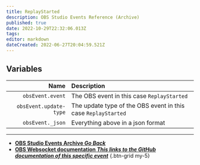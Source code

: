 ```yaml
---
title: ReplayStarted
description: OBS Studio Events Reference (Archive)
published: true
date: 2022-10-29T22:32:06.013Z
tags: 
editor: markdown
dateCreated: 2022-06-27T20:04:59.521Z
---
```


## Variables
Name | Description
----:|:------------
`obsEvent.event` | The OBS event in this case `ReplayStarted`
`obsEvent.update-type` | The update type of the OBS event in this case `ReplayStarted`
`obsEvent._json` | Everything above in a json format

---

- [<i class="mdi mdi-chevron-left"></i>**OBS Studio Events Archive *Go Back***](/Broadcasters/OBS/Archive/Events)
- [<i class="mdi mdi-github"></i> **OBS Websocket documentation *This links to the GitHub documentation of this specific event***](https://github.com/obsproject/obs-websocket/blob/4.x-current/docs/generated/protocol.md#replaystarted)
{.btn-grid my-5}
